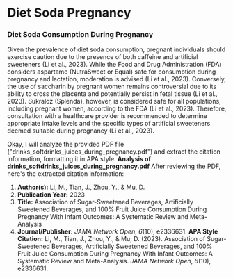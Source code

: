 # Diet Soda Pregnancy

### Diet Soda Consumption During Pregnancy

Given the prevalence of diet soda consumption, pregnant individuals should exercise caution due to the presence of both caffeine and artificial sweeteners (Li et al., 2023). While the Food and Drug Administration (FDA) considers aspartame (NutraSweet or Equal) safe for consumption during pregnancy and lactation, moderation is advised (Li et al., 2023). Conversely, the use of saccharin by pregnant women remains controversial due to its ability to cross the placenta and potentially persist in fetal tissue (Li et al., 2023). Sukraloz (Splenda), however, is considered safe for all populations, including pregnant women, according to the FDA (Li et al., 2023). Therefore, consultation with a healthcare provider is recommended to determine appropriate intake levels and the specific types of artificial sweeteners deemed suitable during pregnancy (Li et al., 2023).



<!-- CITATIONS_START -->
Okay, I will analyze the provided PDF file ("drinks_softdrinks_juices_during_pregnancy.pdf") and extract the citation information, formatting it in APA style.
**Analysis of drinks_softdrinks_juices_during_pregnancy.pdf**
After reviewing the PDF, here's the extracted citation information:
1.  **Author(s):**  Li, M., Tian, J., Zhou, Y., & Mu, D.
2.  **Publication Year:** 2023
3.  **Title:** Association of Sugar-Sweetened Beverages, Artificially Sweetened Beverages, and 100% Fruit Juice Consumption During Pregnancy With Infant Outcomes: A Systematic Review and Meta-Analysis
4.  **Journal/Publisher:** *JAMA Network Open*, *6*(10), e2336631.
**APA Style Citation:**
Li, M., Tian, J., Zhou, Y., & Mu, D. (2023). Association of Sugar-Sweetened Beverages, Artificially Sweetened Beverages, and 100% Fruit Juice Consumption During Pregnancy With Infant Outcomes: A Systematic Review and Meta-Analysis. *JAMA Network Open*, *6*(10), e2336631.
<!-- CITATIONS_END -->
